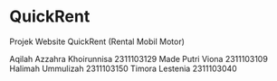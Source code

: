 # QuickRent
Projek Website QuickRent (Rental Mobil Motor)

Aqilah Azzahra Khoirunnisa 2311103129
Made Putri Viona 2311103109
Halimah Ummulizah 2311103150
Timora Lestenia 2311103040

